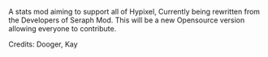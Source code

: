 A stats mod aiming to support all of Hypixel, Currently being rewritten from the Developers of Seraph Mod. This will be a new Opensource version allowing everyone to contribute.   

Credits: Dooger, Kay

